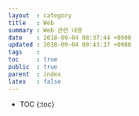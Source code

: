 ```yaml
---
layout  : category
title   : Web
summary : Web 관련 내용
date    : 2018-09-04 08:37:44 +0900
updated : 2018-09-04 08:43:37 +0900
tags    : 
toc     : true
public  : true
parent  : index
latex   : false
---
```

* TOC
{:toc}
